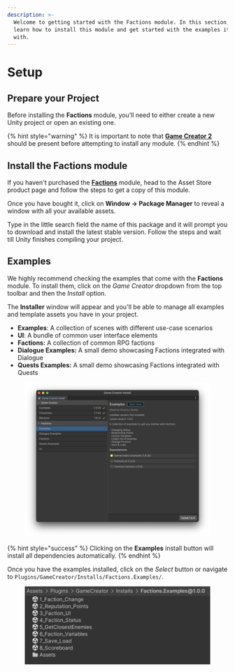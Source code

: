 ```yaml
---
description: >-
  Welcome to getting started with the Factions module. In this section, you’ll
  learn how to install this module and get started with the examples it comes
  with.
---
```


# Setup

## Prepare your Project

Before installing the **Factions** module, you’ll need to either create a new Unity project or open an existing one.

{% hint style="warning" %}
It is important to note that [**Game Creator 2**](https://assetstore.unity.com/packages/tools/game-toolkits/game-creator-2-203069) should be present before attempting to install any module.
{% endhint %}

## Install the Factions module

If you haven't purchased the [**Factions**](https://u3d.as/3iwW) module, head to the Asset Store product page and follow the steps to get a copy of this module.

Once you have bought it, click on **Window → Package Manager** to reveal a window with all your available assets.

Type in the little search field the name of this package and it will prompt you to download and install the latest stable version. Follow the steps and wait till Unity finishes compiling your project.



## Examples

We highly recommend checking the examples that come with the **Factions** module. To install them, click on the _Game Creator_ dropdown from the top toolbar and then the _Install_ option.

The **Installer** window will appear and you'll be able to manage all examples and template assets you have in your project.

* **Examples**: A collection of scenes with different use-case scenarios
* **UI**: A bundle of common user interface elements
* **Factions:** A collection of common RPG factions
* **Dialogue Examples:** A small demo showcasing Factions integrated with Dialogue
* **Quests Examples:** A small demo showcasing Factions integrated with Quests

<figure><img src="../../.gitbook/assets/image (1) (1).png" alt=""><figcaption></figcaption></figure>

{% hint style="success" %}
Clicking on the **Examples** install button will install all dependencies automatically.
{% endhint %}

Once you have the examples installed, click on the _Select_ button or navigate to `Plugins/GameCreator/Installs/Factions.Examples/`.

<figure><img src="../../.gitbook/assets/image (1) (1) (1).png" alt=""><figcaption></figcaption></figure>
